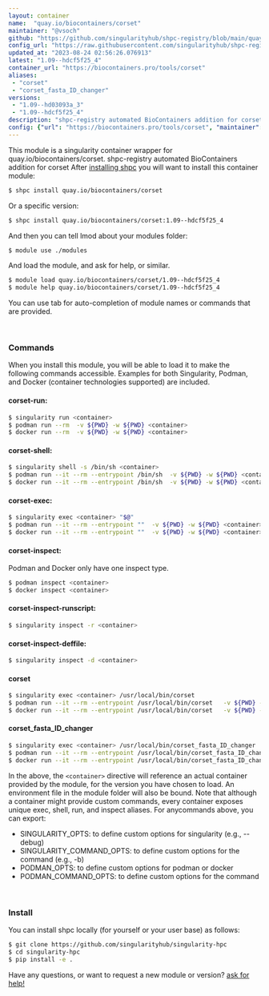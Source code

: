 ```yaml
---
layout: container
name:  "quay.io/biocontainers/corset"
maintainer: "@vsoch"
github: "https://github.com/singularityhub/shpc-registry/blob/main/quay.io/biocontainers/corset/container.yaml"
config_url: "https://raw.githubusercontent.com/singularityhub/shpc-registry/main/quay.io/biocontainers/corset/container.yaml"
updated_at: "2023-08-24 02:56:26.076913"
latest: "1.09--hdcf5f25_4"
container_url: "https://biocontainers.pro/tools/corset"
aliases:
 - "corset"
 - "corset_fasta_ID_changer"
versions:
 - "1.09--hd03093a_3"
 - "1.09--hdcf5f25_4"
description: "shpc-registry automated BioContainers addition for corset"
config: {"url": "https://biocontainers.pro/tools/corset", "maintainer": "@vsoch", "description": "shpc-registry automated BioContainers addition for corset", "latest": {"1.09--hdcf5f25_4": "sha256:2fdd3c566c12116e28358f636d1e65060a53f2ae42f59e530437980831d94369"}, "tags": {"1.09--hd03093a_3": "sha256:b60f3da57f6a2b491ca3509e589d299402e536843b0d4a4885df94f357ad933a", "1.09--hdcf5f25_4": "sha256:2fdd3c566c12116e28358f636d1e65060a53f2ae42f59e530437980831d94369"}, "docker": "quay.io/biocontainers/corset", "aliases": {"corset": "/usr/local/bin/corset", "corset_fasta_ID_changer": "/usr/local/bin/corset_fasta_ID_changer"}}
---
```


This module is a singularity container wrapper for quay.io/biocontainers/corset.
shpc-registry automated BioContainers addition for corset
After [installing shpc](#install) you will want to install this container module:


```bash
$ shpc install quay.io/biocontainers/corset
```

Or a specific version:

```bash
$ shpc install quay.io/biocontainers/corset:1.09--hdcf5f25_4
```

And then you can tell lmod about your modules folder:

```bash
$ module use ./modules
```

And load the module, and ask for help, or similar.

```bash
$ module load quay.io/biocontainers/corset/1.09--hdcf5f25_4
$ module help quay.io/biocontainers/corset/1.09--hdcf5f25_4
```

You can use tab for auto-completion of module names or commands that are provided.

<br>

### Commands

When you install this module, you will be able to load it to make the following commands accessible.
Examples for both Singularity, Podman, and Docker (container technologies supported) are included.

#### corset-run:

```bash
$ singularity run <container>
$ podman run --rm  -v ${PWD} -w ${PWD} <container>
$ docker run --rm  -v ${PWD} -w ${PWD} <container>
```

#### corset-shell:

```bash
$ singularity shell -s /bin/sh <container>
$ podman run --it --rm --entrypoint /bin/sh  -v ${PWD} -w ${PWD} <container>
$ docker run --it --rm --entrypoint /bin/sh  -v ${PWD} -w ${PWD} <container>
```

#### corset-exec:

```bash
$ singularity exec <container> "$@"
$ podman run --it --rm --entrypoint ""  -v ${PWD} -w ${PWD} <container> "$@"
$ docker run --it --rm --entrypoint ""  -v ${PWD} -w ${PWD} <container> "$@"
```

#### corset-inspect:

Podman and Docker only have one inspect type.

```bash
$ podman inspect <container>
$ docker inspect <container>
```

#### corset-inspect-runscript:

```bash
$ singularity inspect -r <container>
```

#### corset-inspect-deffile:

```bash
$ singularity inspect -d <container>
```


#### corset

```bash
$ singularity exec <container> /usr/local/bin/corset
$ podman run --it --rm --entrypoint /usr/local/bin/corset   -v ${PWD} -w ${PWD} <container> -c " $@"
$ docker run --it --rm --entrypoint /usr/local/bin/corset   -v ${PWD} -w ${PWD} <container> -c " $@"
```


#### corset_fasta_ID_changer

```bash
$ singularity exec <container> /usr/local/bin/corset_fasta_ID_changer
$ podman run --it --rm --entrypoint /usr/local/bin/corset_fasta_ID_changer   -v ${PWD} -w ${PWD} <container> -c " $@"
$ docker run --it --rm --entrypoint /usr/local/bin/corset_fasta_ID_changer   -v ${PWD} -w ${PWD} <container> -c " $@"
```



In the above, the `<container>` directive will reference an actual container provided
by the module, for the version you have chosen to load. An environment file in the
module folder will also be bound. Note that although a container
might provide custom commands, every container exposes unique exec, shell, run, and
inspect aliases. For anycommands above, you can export:

 - SINGULARITY_OPTS: to define custom options for singularity (e.g., --debug)
 - SINGULARITY_COMMAND_OPTS: to define custom options for the command (e.g., -b)
 - PODMAN_OPTS: to define custom options for podman or docker
 - PODMAN_COMMAND_OPTS: to define custom options for the command

<br>

### Install

You can install shpc locally (for yourself or your user base) as follows:

```bash
$ git clone https://github.com/singularityhub/singularity-hpc
$ cd singularity-hpc
$ pip install -e .
```

Have any questions, or want to request a new module or version? [ask for help!](https://github.com/singularityhub/singularity-hpc/issues)